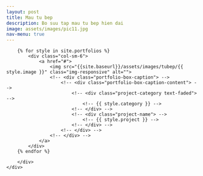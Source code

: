 ```yaml
---
layout: post
title: Mau tu bep
description: Bo suu tap mau tu bep hien dai
image: assets/images/pic11.jpg
nav-menu: true
---
```


<section class="no-padding" id="portfolio2">
    <div class="container-fluid">
        <div class="row no-gutter">
		
		{% for style in site.portfolios %}
            <div class="col-sm-6">
                <a href="#">
                    <img src="{{site.baseurl}}/assets/images/tubep/{{ style.image }}" class="img-responsive" alt="">
                    <!-- <div class="portfolio-box-caption"> -->
                        <!-- <div class="portfolio-box-caption-content"> -->
                            <!-- <div class="project-category text-faded"> -->
                                <!-- {{ style.category }} -->
                            <!-- </div> -->
                            <!-- <div class="project-name"> -->
                                <!-- {{ style.project }} -->
                            <!-- </div> -->
                        <!-- </div> -->
                    <!-- </div> -->
                </a>
            </div>   
		{% endfor %}
  
        </div>
    </div>
</section>
